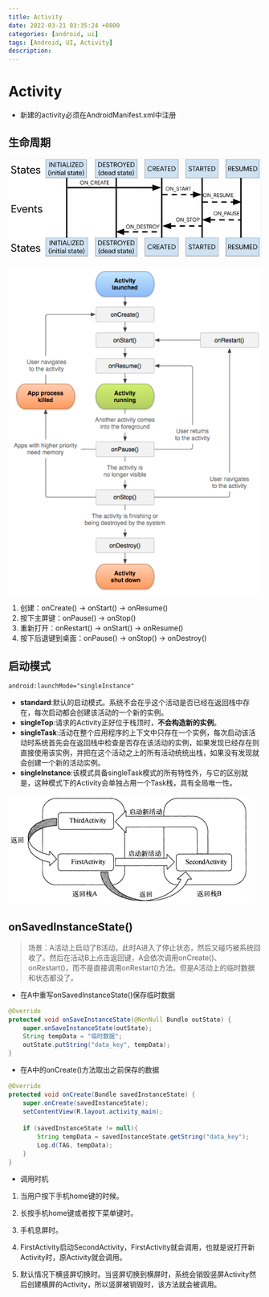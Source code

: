 ```yaml
---
title: Activity
date: 2022-03-21 03:35:24 +0800
categories: [android, ui]
tags: [Android, UI, Activity]
description: 
---
```

# Activity

- 新建的activity必须在AndroidManifest.xml中注册

## 生命周期

![image-20210908135244016](/assets/media/pictures/android/Activity.assets/image-20210908135244016.png)

![activity_lifecycle](/assets/media/pictures/android/Activity.assets/activity_lifecycle.png)

1. 创建：onCreate() -> onStart() -> onResume()
2. 按下主屏键：onPause() -> onStop()
3. 重新打开：onRestart() -> onStart() -> onResume()
4. 按下后退键到桌面：onPause() -> onStop() -> onDestroy()

## 启动模式

```xml
android:launchMode="singleInstance"
```

- **standard**:默认的启动模式。系统不会在乎这个活动是否已经在返回栈中存在，每次启动都会创建该活动的一个新的实例。
- **singleTop**:请求的Activity正好位于栈顶时，**不会构造新的实例**。
- **singleTask**:活动在整个应用程序的上下文中只存在一个实例，每次启动该活动时系统首先会在返回栈中检查是否存在该活动的实例，如果发现已经存在则直接使用该实例，并把在这个活动之上的所有活动统统出栈，如果没有发现就会创建一个新的活动实例。
- **singleInstance**:该模式具备singleTask模式的所有特性外，与它的区别就是，这种模式下的Activity会单独占用一个Task栈，具有全局唯一性。

![image-20210908150128198](/assets/media/pictures/android/Activity.assets/image-20210908150128198.png)

## onSavedInstanceState()

> 场景：A活动上启动了B活动，此时A进入了停止状态，然后又碰巧被系统回收了。然后在活动B上点击返回键，A会依次调用onCreate()、onRestart()，而不是直接调用onRestart()方法。但是A活动上的临时数据和状态都没了。

- 在A中重写onSavedInstanceState()保存临时数据

```java
@Override
protected void onSaveInstanceState(@NonNull Bundle outState) {
    super.onSaveInstanceState(outState);
    String tempData = "临时数据";
    outState.putString("data_key", tempData);
}
```

- 在A中的onCreate()方法取出之前保存的数据

```java
@Override
protected void onCreate(Bundle savedInstanceState) {
    super.onCreate(savedInstanceState);
    setContentView(R.layout.activity_main);
    
    if (savedInstanceState != null){
        String tempData = savedInstanceState.getString("data_key");
        Log.d(TAG, tempData);
    }
}
```

-	调用时机

1. 当用户按下手机home键的时候。

2. 长按手机home键或者按下菜单键时。

3. 手机息屏时。

4. FirstActivity启动SecondActivity，FirstActivity就会调用，也就是说打开新Activity时，原Activity就会调用。

5. 默认情况下横竖屏切换时。当竖屏切换到横屏时，系统会销毁竖屏Activity然后创建横屏的Activity，所以竖屏被销毁时，该方法就会被调用。

